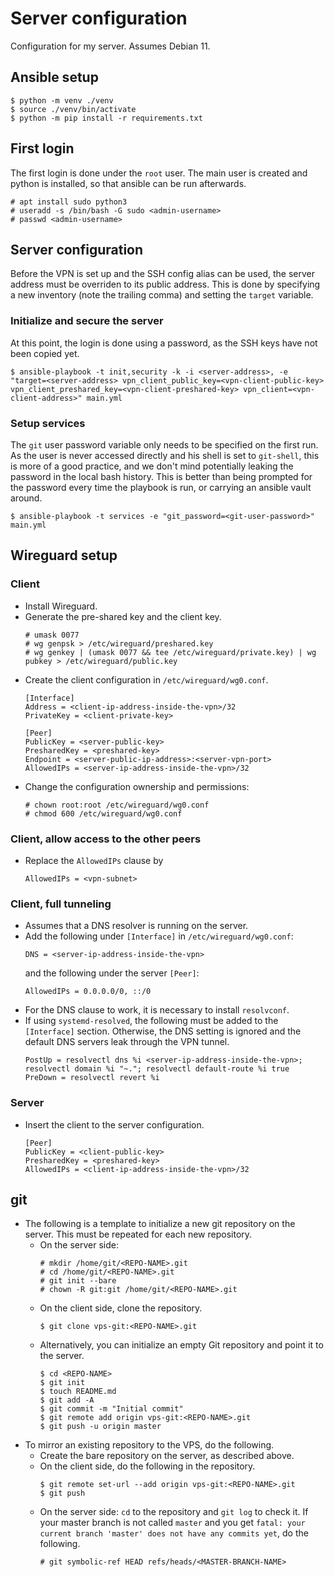 # Server configuration

Configuration for my server. Assumes Debian 11.


## Ansible setup

```
$ python -m venv ./venv
$ source ./venv/bin/activate
$ python -m pip install -r requirements.txt
```


## First login

The first login is done under the `root` user. The main user is created and
python is installed, so that ansible can be run afterwards.
```
# apt install sudo python3
# useradd -s /bin/bash -G sudo <admin-username>
# passwd <admin-username>
```


## Server configuration

Before the VPN is set up and the SSH config alias can be used, the server
address must be overriden to its public address. This is done by specifying a
new inventory (note the trailing comma) and setting the `target` variable.


### Initialize and secure the server

At this point, the login is done using a password, as the SSH keys have not
been copied yet.
```
$ ansible-playbook -t init,security -k -i <server-address>, -e "target=<server-address> vpn_client_public_key=<vpn-client-public-key> vpn_client_preshared_key=<vpn-client-preshared-key> vpn_client=<vpn-client-address>" main.yml
```


### Setup services

The `git` user password variable only needs to be specified on the first run.
As the user is never accessed directly and his shell is set to `git-shell`,
this is more of a good practice, and we don't mind potentially leaking the
password in the local bash history. This is better than being prompted for the
password every time the playbook is run, or carrying an ansible vault around.
```
$ ansible-playbook -t services -e "git_password=<git-user-password>" main.yml
```


## Wireguard setup

### Client

* Install Wireguard.
* Generate the pre-shared key and the client key.
  ```
  # umask 0077
  # wg genpsk > /etc/wireguard/preshared.key
  # wg genkey | (umask 0077 && tee /etc/wireguard/private.key) | wg pubkey > /etc/wireguard/public.key
  ```
* Create the client configuration in `/etc/wireguard/wg0.conf`.
  ```
  [Interface]
  Address = <client-ip-address-inside-the-vpn>/32
  PrivateKey = <client-private-key>

  [Peer]
  PublicKey = <server-public-key>
  PresharedKey = <preshared-key>
  Endpoint = <server-public-ip-address>:<server-vpn-port>
  AllowedIPs = <server-ip-address-inside-the-vpn>/32
  ```
* Change the configuration ownership and permissions:
  ```
  # chown root:root /etc/wireguard/wg0.conf
  # chmod 600 /etc/wireguard/wg0.conf
  ```


### Client, allow access to the other peers

* Replace the `AllowedIPs` clause by
  ```
  AllowedIPs = <vpn-subnet>
  ```


### Client, full tunneling

* Assumes that a DNS resolver is running on the server.
* Add the following under `[Interface]` in `/etc/wireguard/wg0.conf`:
  ```
  DNS = <server-ip-address-inside-the-vpn>
  ```
  and the following under the server `[Peer]`:
  ```
  AllowedIPs = 0.0.0.0/0, ::/0
  ```
* For the DNS clause to work, it is necessary to install `resolvconf`.
* If using `systemd-resolved`, the following must be added to the `[Interface]`
  section. Otherwise, the DNS setting is ignored and the default DNS servers
  leak through the VPN tunnel.
  ```
  PostUp = resolvectl dns %i <server-ip-address-inside-the-vpn>; resolvectl domain %i "~."; resolvectl default-route %i true
  PreDown = resolvectl revert %i
  ```


### Server

* Insert the client to the server configuration.
  ```
  [Peer]
  PublicKey = <client-public-key>
  PresharedKey = <preshared-key>
  AllowedIPs = <client-ip-address-inside-the-vpn>/32
  ```


## git

* The following is a template to initialize a new git repository on the server.
  This must be repeated for each new repository.
  * On the server side:
    ```
    # mkdir /home/git/<REPO-NAME>.git
    # cd /home/git/<REPO-NAME>.git
    # git init --bare
    # chown -R git:git /home/git/<REPO-NAME>.git
    ```
  * On the client side, clone the repository.
    ```
    $ git clone vps-git:<REPO-NAME>.git
    ```
  * Alternatively, you can initialize an empty Git repository and point it to
    the server.
    ```
    $ cd <REPO-NAME>
    $ git init
    $ touch README.md
    $ git add -A
    $ git commit -m "Initial commit"
    $ git remote add origin vps-git:<REPO-NAME>.git
    $ git push -u origin master
    ```
* To mirror an existing repository to the VPS, do the following.
  * Create the bare repository on the server, as described above.
  * On the client side, do the following in the repository.
    ```
    $ git remote set-url --add origin vps-git:<REPO-NAME>.git
    $ git push
    ```
  * On the server side: `cd` to the repository and `git log` to check it. If
    your master branch is not called `master` and you get `fatal: your
    current branch 'master' does not have any commits yet`, do the
    following.
    ```
    # git symbolic-ref HEAD refs/heads/<MASTER-BRANCH-NAME>
    ```

